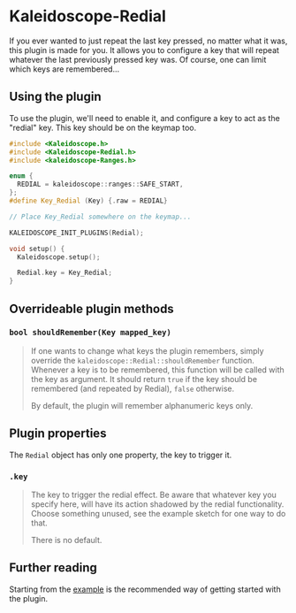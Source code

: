 # Kaleidoscope-Redial

If you ever wanted to just repeat the last key pressed, no matter what it was,
this plugin is made for you. It allows you to configure a key that will repeat
whatever the last previously pressed key was. Of course, one can limit which
keys are remembered...

## Using the plugin

To use the plugin, we'll need to enable it, and configure a key to act as the
"redial" key. This key should be on the keymap too.

```c++
#include <Kaleidoscope.h>
#include <Kaleidoscope-Redial.h>
#include <kaleidoscope-Ranges.h>

enum {
  REDIAL = kaleidoscope::ranges::SAFE_START,
};
#define Key_Redial (Key) {.raw = REDIAL}

// Place Key_Redial somewhere on the keymap...

KALEIDOSCOPE_INIT_PLUGINS(Redial);

void setup() {
  Kaleidoscope.setup();

  Redial.key = Key_Redial;
}
```

## Overrideable plugin methods

### `bool shouldRemember(Key mapped_key)`

> If one wants to change what keys the plugin remembers, simply override the
> `kaleidoscope::Redial::shouldRemember` function. Whenever a key is to be
> remembered, this function will be called with the key as argument. It should
> return `true` if the key should be remembered (and repeated by Redial),
> `false` otherwise.
>
> By default, the plugin will remember alphanumeric keys only.

## Plugin properties

The `Redial` object has only one property, the key to trigger it.

### `.key`

> The key to trigger the redial effect. Be aware that whatever key you specify
> here, will have its action shadowed by the redial functionality. Choose
> something unused, see the example sketch for one way to do that.
>
> There is no default.

## Further reading

Starting from the [example][plugin:example] is the recommended way of getting
started with the plugin.

 [plugin:example]: https://github.com/keyboardio/Kaleidoscope-Redial/blob/master/examples/Redial/Redial.ino

